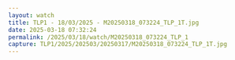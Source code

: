 ```yaml
---
layout: watch
title: TLP1 - 18/03/2025 - M20250318_073224_TLP_1T.jpg
date: 2025-03-18 07:32:24
permalink: /2025/03/18/watch/M20250318_073224_TLP_1
capture: TLP1/2025/202503/20250317/M20250318_073224_TLP_1T.jpg
---
```

